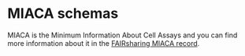 # MIACA schemas

MIACA is the Minimum Information About Cell Assays and you can find more information about it in the [FAIRsharing MIACA record](https://doi.org/10.25504/FAIRsharing.7d0yv9).

